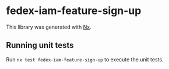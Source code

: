 # fedex-iam-feature-sign-up

This library was generated with [Nx](https://nx.dev).

## Running unit tests

Run `nx test fedex-iam-feature-sign-up` to execute the unit tests.
